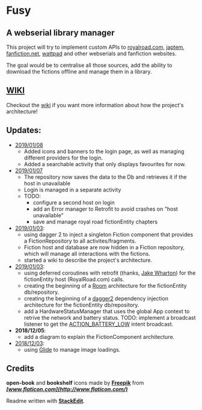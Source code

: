 # Fusy

## A webserial library manager

This project will try to implement custom APIs to [royalroad.com](https://www.royalroad.com/), [japtem](http://japtem.com/fanfic.php), [fanfiction.net](https://www.fanfiction.net/), [wattpad](https://www.wattpad.com/) and other webserials and fanfiction websites.

The goal would be to centralise all those sources, add the ability to download the fictions offline and manage them in a library.

## [WIKI](https://github.com/CamilleBC/fusy/wiki)
Checkout the [wiki](https://github.com/CamilleBC/fusy/wiki) if you want more information about how the project's architecture!

## Updates:
 - [2019/01/08](https://github.com/CamilleBC/fusy/commit/2801439f1cc4943a4607df2d5cf5b927e0b6a982)
     - Added icons and banners to the login page, as well as managing different providers for the login.
     - Added a searchable activity that only displays favourites for now.
 - [2019/01/07](https://github.com/CamilleBC/fusy/commit/7a01a4514dca8e7182c997e50a596521e563ee44)
	 - The repository now saves the data to the Db and retrieves it if the host in unavailable
	 - Login is managed in a separate activity
	 - TODO: 
		 - configure a second host on login
		 - add an Error manager to Retrofit to avoid crashes on "host unavailable"
		 - save and manage royal road fictionEntity chapters
 - [2019/01/03](https://github.com/CamilleBC/fusy/commit/273e588588fc708cdd3dbd1852b5ea86aa22ccd2):
	 - using dagger 2 to inject a singleton Fiction component that provides a FictionRepository to all activites/fragments.
	 - Fiction host and database are now hidden in a Fiction repository, which will manage all interactions with the fictions. 
	 - started a wiki to describe the project's architecture.
 - [2019/01/03](https://github.com/CamilleBC/fusy/commit/c4dd7b8d9de759f08e64db58bba386e260d225bd):
	 - using deferred coroutines with retrofit (thanks, [Jake Wharton](https://github.com/JakeWharton/retrofit2-kotlin-coroutines-adapter)) for the fictionEntity host (RoyalRoad.com) calls.
	 - creating the beginning of a [Room](https://developer.android.com/training/data-storage/room/) architecture for the fictionEntity db/repository.
	 - creating the beginning of a [dagger2](https://google.github.io/dagger/) dependency injection architecture for the fictionEntity db/repository.
	 - add a HardwareStatusManager that uses the global App context to retrive the network and battery status. TODO: implement a broadcast listener to get the [ACTION_BATTERY_LOW](https://developer.android.com/reference/android/content/Intent.html#ACTION_BATTERY_LOW) intent broadcast.
 - __2018/12/05__:
	 - add a diagram to explain the FictionComponent architecture. 
 - [2018/12/03](https://github.com/CamilleBC/fusy/commit/76173f3b7ca6f2c4dd43769217421a798013fa5f):
	 - using [Glide](https://bumptech.github.io/glide/) to manage image loadings.

## Credits

**open-book** and **bookshelf** icons made by [**Freepik**](https://www.freepik.com/home) from **_[www.flaticon.com](http://www.flaticon.com/)_**


Readme written with [**StackEdit**](https://stackedit.io/).

